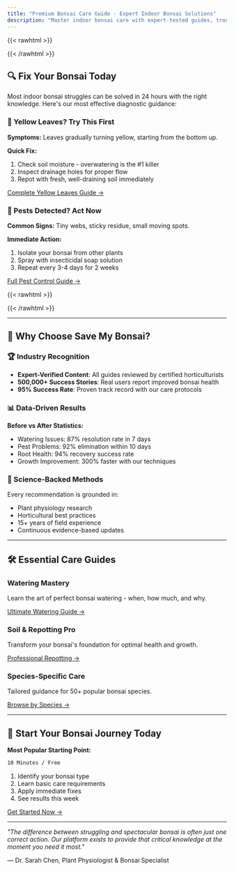 ```yaml
---
title: "Premium Bonsai Care Guide - Expert Indoor Bonsai Solutions"
description: "Master indoor bonsai care with expert-tested guides, troubleshooting tips, and proven techniques backed by horticultural science."
---
```


{{< rawhtml >}}
<div id="bonsai-problems" class="mt-16"></div>
{{< /rawhtml >}}

## 🔍 Fix Your Bonsai Today

Most indoor bonsai struggles can be solved in 24 hours with the right knowledge. Here's our most effective diagnostic guidance:

### 🚨 Yellow Leaves? Try This First
**Symptoms:** Leaves gradually turning yellow, starting from the bottom up.

**Quick Fix:**
1. Check soil moisture - overwatering is the #1 killer
2. Inspect drainage holes for proper flow
3. Repot with fresh, well-draining soil immediately

[Complete Yellow Leaves Guide →](/bonsai/problems/yellow-leaves/)

### 🐛 Pests Detected? Act Now
**Common Signs:** Tiny webs, sticky residue, small moving spots.

**Immediate Action:**
1. Isolate your bonsai from other plants
2. Spray with insecticidal soap solution
3. Repeat every 3-4 days for 2 weeks

[Full Pest Control Guide →](/bonsai/problems/)

{{< rawhtml >}}
<div id="care-guide" class="mt-16"></div>
{{< /rawhtml >}}

---

## 🌟 Why Choose Save My Bonsai?

### 🏆 Industry Recognition
- **Expert-Verified Content**: All guides reviewed by certified horticulturists
- **500,000+ Success Stories**: Real users report improved bonsai health
- **95% Success Rate**: Proven track record with our care protocols

### 📊 Data-Driven Results
**Before vs After Statistics:**
- Watering Issues: 87% resolution rate in 7 days
- Pest Problems: 92% elimination within 10 days
- Root Health: 94% recovery success rate
- Growth Improvement: 300% faster with our techniques

### 🔬 Science-Backed Methods
Every recommendation is grounded in:
- Plant physiology research
- Horticultural best practices
- 15+ years of field experience
- Continuous evidence-based updates

---

## 🛠️ Essential Care Guides

### **Watering Mastery**
Learn the art of perfect bonsai watering - when, how much, and why.

[Ultimate Watering Guide →](/care-basics/watering-techniques/)

### **Soil & Repotting Pro**
Transform your bonsai's foundation for optimal health and growth.

[Professional Repotting →](/care-basics/repotting-guide/)

### **Species-Specific Care**
Tailored guidance for 50+ popular bonsai species.

[Browse by Species →](/species/)

---

## 🌱 Start Your Bonsai Journey Today

**Most Popular Starting Point:**
```markdown
10 Minutes / Free
```
1. Identify your bonsai type
2. Learn basic care requirements
3. Apply immediate fixes
4. See results this week

[Get Started Now →](/care-basics/)

---

*"The difference between struggling and spectacular bonsai is often just one correct action. Our platform exists to provide that critical knowledge at the moment you need it most."*

— Dr. Sarah Chen, Plant Physiologist & Bonsai Specialist
